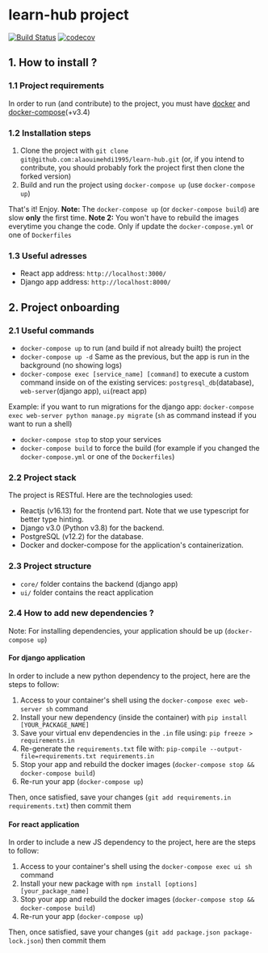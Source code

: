 # learn-hub project

[![Build Status](https://travis-ci.org/alaouimehdi1995/learn-hub.png?branch=master)](https://travis-ci.org/alaouimehdi1995/learn-hub)
[![codecov](https://codecov.io/gh/alaouimehdi1995/learn-hub/branch/master/graph/badge.svg)](https://codecov.io/gh/alaouimehdi1995/learn-hub)

## 1. How to install ?

### 1.1 Project requirements

In order to run (and contribute) to the project, you must have [docker](https://docs.docker.com/install/) and [docker-compose](https://docs.docker.com/compose/install/)(+v3.4)

### 1.2 Installation steps

1. Clone the project with `git clone git@github.com:alaouimehdi1995/learn-hub.git` (or, if you intend to contribute, you should probably fork the project first then clone the forked version)
1. Build and run the project using `docker-compose up` (use `docker-compose up`)

That's it! Enjoy.
**Note:** The `docker-compose up` (or `docker-compose build`) are slow **only** the first time.
**Note 2:** You won't have to rebuild the images everytime you change the code. Only if update the `docker-compose.yml` or one of `Dockerfiles`

### 1.3 Useful adresses

-   React app address: `http://localhost:3000/`
-   Django app address: `http://localhost:8000/`

## 2. Project onboarding

### 2.1 Useful commands

-   `docker-compose up` to run (and build if not already built) the project
-   `docker-compose up -d` Same as the previous, but the app is run in the background (no showing logs)
-   `docker-compose exec [service_name] [command]` to execute a custom command inside on of the existing services: `postgresql_db`(database), `web-server`(django app), `ui`(react app)

Example: if you want to run migrations for the django app: `docker-compose exec web-server python manage.py migrate` (`sh` as command instead if you want to run a shell)

-   `docker-compose stop` to stop your services
-   `docker-compose build` to force the build (for example if you changed the `docker-compose.yml` or one of the `Dockerfiles`)

### 2.2 Project stack

The project is RESTful. Here are the technologies used:

-   Reactjs (v16.13) for the frontend part. Note that we use typescript for better type hinting.
-   Django v3.0 (Python v3.8) for the backend.
-   PostgreSQL (v12.2) for the database.
-   Docker and docker-compose for the application's containerization.

### 2.3 Project structure

-   `core/` folder contains the backend (django app)
-   `ui/` folder contains the react application

### 2.4 How to add new dependencies ?

Note: For installing dependencies, your application should be up (`docker-compose up`)

#### For django application

In order to include a new python dependency to the project, here are the steps to follow:

1. Access to your container's shell using the `docker-compose exec web-server sh` command
1. Install your new dependency (inside the container) with `pip install [YOUR_PACKAGE_NAME]`
1. Save your virtual env dependencies in the `.in` file using: `pip freeze > requirements.in`
1. Re-generate the `requirements.txt` file with: `pip-compile --output-file=requirements.txt requirements.in`
1. Stop your app and rebuild the docker images (`docker-compose stop && docker-compose build`)
1. Re-run your app (`docker-compose up`)

Then, once satisfied, save your changes (`git add requirements.in requirements.txt`) then commit them

#### For react application

In order to include a new JS dependency to the project, here are the steps to follow:

1. Access to your container's shell using the `docker-compose exec ui sh` command
1. Install your new package with `npm install [options] [your_package_name]`
1. Stop your app and rebuild the docker images (`docker-compose stop && docker-compose build`)
1. Re-run your app (`docker-compose up`)

Then, once satisfied, save your changes (`git add package.json package-lock.json`) then commit them
